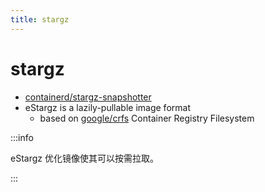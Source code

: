 ```yaml
---
title: stargz
---
```


# stargz

- [containerd/stargz-snapshotter](https://github.com/containerd/stargz-snapshotter)
- eStargz is a lazily-pullable image format
  - based on [google/crfs](https://github.com/google/crfs) Container Registry Filesystem

:::info

eStargz 优化镜像使其可以按需拉取。

:::
